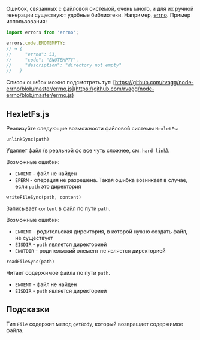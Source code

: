 Ошибок, связанных с файловой системой, очень много, и для их ручной генерации существуют удобные библиотеки. Например, [errno](https://github.com/rvagg/node-errno). Пример использования:

```js
import errors from 'errno';

errors.code.ENOTEMPTY;
// → {
//     "errno": 53,
//     "code": "ENOTEMPTY",
//     "description": "directory not empty"
//   }
```

Список ошибок можно подсмотреть тут: [https://github.com/rvagg/node-errno/blob/master/errno.js](https://github.com/rvagg/node-errno/blob/master/errno.js)

## HexletFs.js

Реализуйте следующие возможности файловой системы `HexletFs`:

`unlinkSync(path)`

Удаляет файл (в реальной фс все чуть сложнее, см. `hard link`).

Возможные ошибки:

* `ENOENT` - файл не найден
* `EPERM` - операция не разрешена. Такая ошибка возникает в случае, если `path` это директория

`writeFileSync(path, content)`

Записывает `content` в файл по пути `path`.

Возможные ошибки:

* `ENOENT` - родительская директория, в которой нужно создать файл, не существует
* `EISDIR` - `path` является директорией
* `ENOTDIR` - родительский элемент не является директорией

`readFileSync(path)`

Читает содержимое файла по пути `path`.

* `ENOENT` - файл не найден
* `EISDIR` - `path` является директорией

## Подсказки

Тип `File` содержит метод `getBody`, который возвращает содержимое файла.
